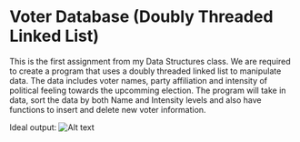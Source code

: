 # Voter Database (Doubly Threaded Linked List)

This is the first assignment from my Data Structures class. We are required to create a program that uses a doubly threaded linked list to manipulate data. The data includes voter names, party affiliation and intensity of political feeling towards the upcomming election. The program will take in data, sort the data by both Name and Intensity levels and also have functions to insert and delete new voter information.

Ideal output:
![Alt text](https://github.com/DKPunch/CS260/Assignment01/raw/master/correctOutput.jpg?raw=true "Voter Database Screenshot")

